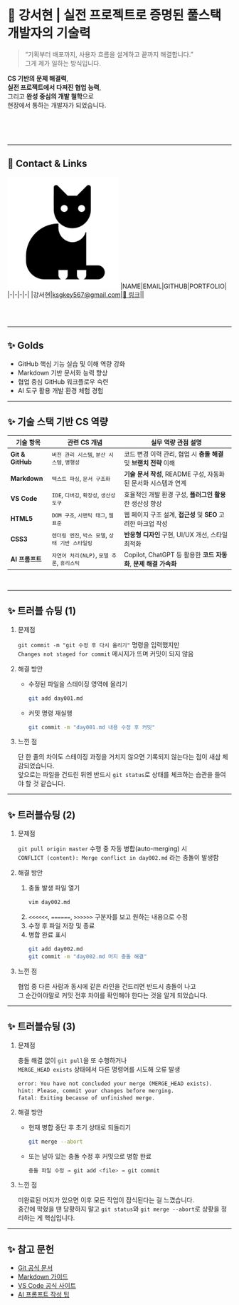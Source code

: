 # 🎯 강서현 | 실전 프로젝트로 증명된 풀스택 개발자의 기술력 <!-- 회사 인재상을 적는 것이 좋음 -->

> “기획부터 배포까지, 사용자 흐름을 설계하고 끝까지 해결합니다.”  
그게 제가 일하는 방식입니다.

**CS 기반의 문제 해결력**,  
**실전 프로젝트에서 다져진 협업 능력**,  
그리고 **완성 중심의 개발 철학**으로  
현장에서 통하는 개발자가 되었습니다.

<br/>
<br/>
<br/>

---
<!-- 이미지, 이름, 이메일, 깃허브주소, 포트폴리오 2*4 테이블 형식-->
## 📱 Contact & Links
<img src="./track001_github/3792014_cat_halloween_kitty_icon.png"
    alt="프로필" width="250" />
|NAME|EMAIL|GITHUB|PORTFOLIO|
|-|-|-|-|
|강서현|ksgkey567@gmail.com|[🔗 링크](https://github.com/kangseoyun-s/fullstack_seohyun)||


<br/>
<br/>

---
<!--track001 github-->
## ✨ Golds
- GitHub 핵심 기능 실습 및 이해 역량 강화
- Markdown 기반 문서화 능력 향상
- 협업 중심 GitHub 워크플로우 숙련
- AI 도구 활용 개발 환경 체험 경험

---
<!--cs와 연결-->
## ✨ 기술 스택 기반 CS 역량

| 기술 항목         | 관련 CS 개념                          | 실무 역량 관점 설명 |
|------------------|--------------------------------------|---------------------|
| **Git & GitHub** | `버전 관리 시스템`, `분산 시스템`, `병행성` | 코드 변경 이력 관리, 협업 시 **충돌 해결** 및 **브랜치 전략** 이해 |
| **Markdown**     | `텍스트 파싱`, `문서 구조화`             | **기술 문서 작성**, README 구성, 자동화된 문서화 시스템과 연계 |
| **VS Code**      | `IDE`, `디버깅`, `확장성`, `생산성 도구`  | 효율적인 개발 환경 구성, **플러그인 활용**한 생산성 향상 |
| **HTML5**        | `DOM 구조`, `시맨틱 태그`, `웹 표준`      | 웹 페이지 구조 설계, **접근성** 및 **SEO** 고려한 마크업 작성 |
| **CSS3**         | `렌더링 엔진`, `박스 모델`, `상태 기반 스타일링` | **반응형 디자인** 구현, UI/UX 개선, 스타일 최적화 |
| **AI 프롬프트**  | `자연어 처리(NLP)`, `모델 추론`, `휴리스틱` | Copilot, ChatGPT 등 활용한 **코드 자동화**, **문제 해결 가속화** |

<br/>

<!--JAVA, HTML+CSS+JS/JQUERY...-->
<!--## ✨ 포트폴리오



<br/>
-->
---
<!--1,2일차 내용 작성-->
## ✨ 트러블 슈팅 (1)

1. 문제점

   `git commit -m "git 수정 후 다시 올리기"` 명령을 입력했지만  
   `Changes not staged for commit` 메시지가 뜨며 커밋이 되지 않음  

2. 해결 방안

   - 수정된 파일을 스테이징 영역에 올리기  
     ```bash
     git add day001.md
     ```
   - 커밋 명령 재실행  
     ```bash
     git commit -m "day001.md 내용 수정 후 커밋"
     ```

3. 느낀 점

   단 한 줄의 차이도 스테이징 과정을 거치지 않으면 기록되지 않는다는 점이 새삼 체감되었습니다.  
   앞으로는 파일을 건드린 뒤엔 반드시 `git status`로 상태를 체크하는 습관을 들여야 할 것 같습니다.  

---

## ✨ 트러블슈팅 (2)

1. 문제점

   `git pull origin master` 수행 중 자동 병합(auto-merging) 시  
   `CONFLICT (content): Merge conflict in day002.md` 라는 충돌이 발생함  

2. 해결 방안

   1. 충돌 발생 파일 열기  
      ```bash
      vim day002.md
      ```
   2. `<<<<<<`, `======`, `>>>>>>` 구분자를 보고 원하는 내용으로 수정  
   3. 수정 후 파일 저장 및 종료  
   4. 병합 완료 표시  
      ```bash
      git add day002.md
      git commit -m "day002.md 머지 충돌 해결"
      ```

3. 느낀 점

   협업 중 다른 사람과 동시에 같은 라인을 건드리면 반드시 충돌이 나고  
   그 순간이야말로 커밋 전후 차이를 확인해야 한다는 것을 알게 되었습니다. 

---

## ✨ 트러블슈팅 (3)

1. 문제점

   충돌 해결 없이 `git pull`을 또 수행하거나  
   `MERGE_HEAD exists` 상태에서 다른 명령어를 시도해 오류 발생  
   ```
   error: You have not concluded your merge (MERGE_HEAD exists).
   hint: Please, commit your changes before merging.
   fatal: Exiting because of unfinished merge.
   ```

2. 해결 방안

   - 현재 병합 중단 후 초기 상태로 되돌리기  
     ```bash
     git merge --abort
     ```
   - 또는 남아 있는 충돌 수정 후 커밋으로 병합 완료  
     ```bash
     충돌 파일 수정 → git add <file> → git commit
     ```

3. 느낀 점

   미완료된 머지가 있으면 이후 모든 작업이 잠식된다는 걸 느꼈습니다.  
   중간에 막혔을 땐 당황하지 말고 `git status`와 `git merge --abort`로 상황을 정리하는 게 핵심입니다.

---
## ✨ 참고 문헌
- [Git 공식 문서](https://git-scm.com/doc)  
- [Markdown 가이드](https://www.markdownguide.org/basic-syntax/)  
- [VS Code 공식 사이트](https://code.visualstudio.com/)  
- [AI 프롬프트 작성 팁](https://learn.microsoft.com/en-us/azure/ai-services/openai/how-to/prompt-engineering)